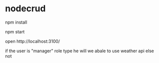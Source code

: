 # nodecrud

npm install

npm start

open http://localhost:3100/

if the user is "manager" role type he will we abale to use weather api else not

